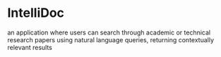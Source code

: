# IntelliDoc
an application where users can search through academic or technical research papers using natural language queries, returning contextually relevant results
